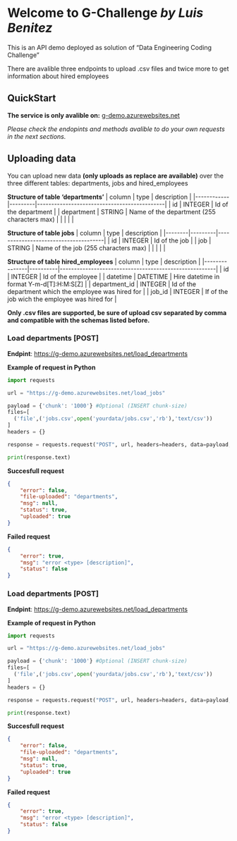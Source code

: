 # Welcome to G-Challenge _by Luis Benitez_
This is an API demo deployed as solution of “Data Engineering Coding Challenge”

There are avalible three endpoints to upload .csv files and twice more to get information about hired employees


## QuickStart
**The service is only avalible on:** [g-demo.azurewebsites.net](g-demo.azurewebsites.net)

_Please check the endopints and methods avalible to do your own requests in the next sections._

## Uploading data
You can upload new data **(only uploads as replace are available)** over the three different tables: departments, jobs and hired_employees

**Structure of table ‘departments’**
| column     | type    | description                                 |
|------------|---------|---------------------------------------------|
| id         | INTEGER | Id of the department                        |
| department | STRING  | Name of the department (255 characters max) |
|            |         |                     |


**Structure of table jobs**
| column | type    | description                          |
|--------|---------|--------------------------------------|
| id     | INTEGER | Id of the job                        |
| job    | STRING  | Name of the job (255 characters max) |
|        |         |                                      |


**Structure of table hired_employees**
| column        | type     | description                                           |
|---------------|----------|-------------------------------------------------------|
| id            | INTEGER  | Id of the employee                                    |
| datetime      | DATETIME | Hire datetime in format Y-m-d[T]:H:M:S[Z]             |
| department_id | INTEGER  | Id of the department which the employee was hired for |
| job_id        | INTEGER  | If of the job wich the employee was hired for         |

**Only .csv files are supported, be sure of upload csv separated  by comma and compatible with the schemas listed before.**

### Load departments [POST]
**Endpint**: https://g-demo.azurewebsites.net/load_departments

**Example of request in Python**
```python
import requests

url = "https://g-demo.azurewebsites.net/load_jobs"

payload = {'chunk': '1000'} #Optional (INSERT chunk-size)
files=[
  ('file',('jobs.csv',open('yourdata/jobs.csv','rb'),'text/csv'))
]
headers = {}

response = requests.request("POST", url, headers=headers, data=payload, files=files)

print(response.text)
```

**Succesfull request**
```json
{
    "error": false,
    "file-uploaded": "departments",
    "msg": null,
    "status": true,
    "uploaded": true
}

```

**Failed request**
```json
{
    "error": true,
    "msg": "error <type> [description]",
    "status": false
}
```

### Load departments [POST]
**Endpint**: https://g-demo.azurewebsites.net/load_departments

**Example of request in Python**
```python
import requests

url = "https://g-demo.azurewebsites.net/load_jobs"

payload = {'chunk': '1000'} #Optional (INSERT chunk-size)
files=[
  ('file',('jobs.csv',open('yourdata/jobs.csv','rb'),'text/csv'))
]
headers = {}

response = requests.request("POST", url, headers=headers, data=payload, files=files)

print(response.text)
```

**Succesfull request**
```json
{
    "error": false,
    "file-uploaded": "departments",
    "msg": null,
    "status": true,
    "uploaded": true
}

```

**Failed request**
```json
{
    "error": true,
    "msg": "error <type> [description]",
    "status": false
}
```
